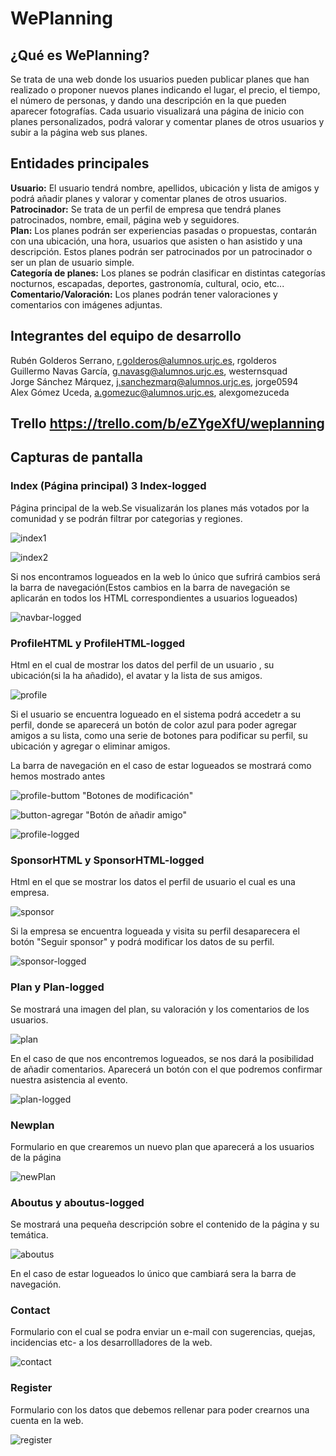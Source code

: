 # WePlanning </br>
## ¿Qué es WePlanning? </br>
Se trata de una web donde los usuarios pueden publicar planes que han realizado o proponer nuevos planes indicando el lugar, el precio, el tiempo, el número de personas, y dando una descripción en la que pueden aparecer fotografías. Cada usuario visualizará una página de inicio con planes personalizados, podrá valorar y comentar planes de otros usuarios y subir a la página web sus planes.

## Entidades principales </br>
**Usuario:** El usuario tendrá nombre, apellidos, ubicación y lista de amigos y podrá añadir planes y valorar y comentar planes de otros usuarios.</br>
**Patrocinador:** Se trata de un perfil de empresa que tendrá planes patrocinados, nombre, email, página web y seguidores.</br>
**Plan:** Los planes podrán ser experiencias pasadas o propuestas, contarán con una ubicación, una hora, usuarios que asisten o han asistido y una descripción. Estos planes podrán ser patrocinados por un patrocinador o ser un plan de usuario simple. </br>
**Categoría de planes:** Los planes se podrán clasificar en distintas categorías nocturnos, escapadas, deportes, gastronomía, cultural, ocio, etc...</br>
**Comentario/Valoración:** Los planes podrán tener valoraciones y comentarios con imágenes adjuntas.</br>

## Integrantes del equipo de desarrollo </br> 
Rubén Golderos Serrano, r.golderos@alumnos.urjc.es, rgolderos</br>
Guillermo Navas García, g.navasg@alumnos.urjc.es, westernsquad</br>
Jorge Sánchez Márquez, j.sanchezmarq@alumnos.urjc.es, jorge0594</br>
Alex Gómez Uceda, a.gomezuc@alumnos.urjc.es, alexgomezuceda</br>

## Trello  https://trello.com/b/eZYgeXfU/weplanning


## Capturas de pantalla </br>

### Index (Página principal) 3 Index-logged </br>

Página principal de la web.Se visualizarán los planes más votados por la comunidad y se podrán filtrar por categorias y regiones.</br>

![index1][img1]</br>

![index2][img2]</br>

Si nos encontramos logueados en la web lo único que sufrirá cambios será la barra de navegación(Estos cambios en la barra de navegación se aplicarán en todos los HTML correspondientes a usuarios logueados)</br>


![navbar-logged][img3]</br>


[img1]:C:\Users\Jorge\Documents\GitHub\WePlanning\Maquetación\IMG\index1.png
[img2]:C:\Users\Jorge\Documents\GitHub\WePlanning\Maquetación\IMG\index2.png
[img3]:C:\Users\Jorge\Documents\GitHub\WePlanning\Maquetación\IMG\navbar-logged.png

### ProfileHTML y ProfileHTML-logged</br>

Html en el cual de mostrar los datos del perfil de un usuario , su ubicación(si la ha añadido), el avatar y la lista de sus amigos.</br>

![profile][img4]</br>

Si el usuario se encuentra logueado en el sistema podrá accedetr a su perfil, donde se aparecerá un botón de color azul para poder agregar amigos a su lista, como una serie de botones para podificar su perfil, su ubicación y  agregar o eliminar amigos.</br>

La barra de navegación en el caso de estar logueados se mostrará como hemos mostrado antes

![profile-buttom][img5] "Botones de modificación"</br>

![button-agregar][img6] "Botón de añadir amigo"</br>

![profile-logged][img15]</br>

[img4]:C:\Users\Jorge\Documents\GitHub\WePlanning\Maquetación\IMG\profile.png
[img5]:C:\Users\Jorge\Documents\GitHub\WePlanning\Maquetación\IMG\profile-button.png
[img6]:C:\Users\Jorge\Documents\GitHub\WePlanning\Maquetación\IMG\button-agregar.png
[img15]:C:\Users\Jorge\Documents\GitHub\WePlanning\Maquetación\IMG\profile-logged.png

### SponsorHTML y SponsorHTML-logged</br>

Html en el que se mostrar los datos el perfil de usuario el cual es una empresa.</br>

![sponsor][img7]</br>

Si la empresa se encuentra logueada y visita su perfil desaparecera el botón "Seguir sponsor" y podrá modificar los datos de su perfil.</br>

![sponsor-logged][img14]


[img7]:C:\Users\Jorge\Documents\GitHub\WePlanning\Maquetación\IMG\sponsor.png
[img14]:C:\Users\Jorge\Documents\GitHub\WePlanning\Maquetación\IMG\sponsor-logged.png

### Plan y Plan-logged </br>

Se mostrará una imagen del plan, su valoración y los comentarios de los usuarios.</br>

![plan][img8]</br>

En el caso de que nos encontremos logueados, se nos dará la posibilidad de añadir comentarios. Aparecerá un botón con el que podremos confirmar nuestra asistencia al evento.</br>

![plan-logged][img9]</br>

[img8]:C:\Users\Jorge\Documents\GitHub\WePlanning\Maquetación\IMG\plan.png
[img9]:C:\Users\Jorge\Documents\GitHub\WePlanning\Maquetación\IMG\plan-logged.png

### Newplan</br>

Formulario en que crearemos un nuevo plan que aparecerá a los usuarios de la página </br>

![newPlan][img10]</br>

[img10]:C:\Users\Jorge\Documents\GitHub\WePlanning\Maquetación\IMG\newPlan.png

### Aboutus y aboutus-logged</br>

Se mostrará una pequeña descripción sobre el contenido de la página y su temática.

![aboutus][img11]</br>

En el caso de estar logueados lo único que cambiará sera la barra de navegación.

[img11]:C:\Users\Jorge\Documents\GitHub\WePlanning\Maquetación\IMG\aboutus.png

### Contact </br>

Formulario con el cual se podra enviar un e-mail con sugerencias, quejas, incidencias etc- a los desarrollladores de la web.</br>

![contact][img12]</br>

[img12]:C:\Users\Jorge\Documents\GitHub\WePlanning\Maquetación\IMG\contact.png

### Register</br>

Formulario con los datos que debemos rellenar para poder crearnos una cuenta en la web.</br>

![register][img13]</br>

[img13]:C:\Users\Jorge\Documents\GitHub\WePlanning\Maquetación\IMG\register.png

